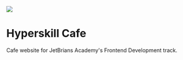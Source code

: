 ![](https://deepak-parmar.github.io/hyperskill-cafe/images/screenshot-dark.png)

# Hyperskill Cafe
Cafe website for JetBrians Academy's Frontend Development track.